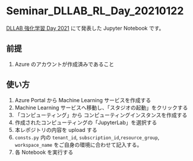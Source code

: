# Seminar_DLLAB_RL_Day_20210122
[DLLAB 強化学習 Day 2021](https://dllab.connpass.com/event/198873/) にて発表した Jupyter Notebook です。

## 前提
1. Azure のアカウントが作成済みであること

## 使い方
1. Azure Portal から Machine Learning サービスを作成する
1. Machine Learning サービスへ移動し、「スタジオの起動」をクリックする
1. 「コンピューティング」から コンピューティングインスタンスを作成する
1. 作成されたコンピューティングの「JupyterLab」を選択する
1. 本レポジトリの内容を upload する
1. `consts.py` 内の `tenant_id`, `subscription_id`,`resource_group`, `workspace_name` をご自身の環境に合わせて記入する。
1. 各 Notebook を実行する